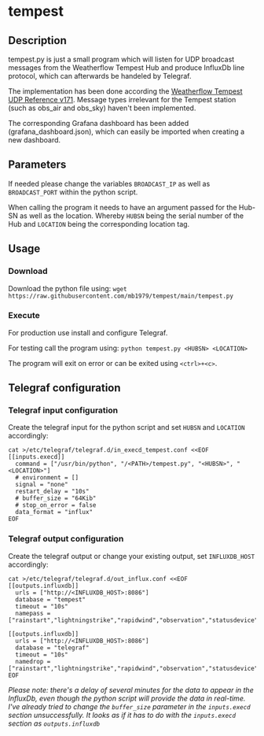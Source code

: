 # tempest

## Description

tempest.py is just a small program which will listen for UDP broadcast messages from the Weatherflow Tempest Hub and produce InfluxDb line protocol, which can afterwards be handeled by Telegraf.

The implementation has been done according the [Weatherflow Tempest UDP Reference v171](https://weatherflow.github.io/Tempest/api/udp/v171/).
Message types irrelevant for the Tempest station (such as obs_air and obs_sky) haven't been implemented.

The corresponding Grafana dashboard has been added (grafana_dashboard.json), which can easily be imported when creating a new dashboard.


## Parameters

If needed please change the variables `BROADCAST_IP` as well as `BROADCAST_PORT` within the python script.

When calling the program it needs to have an argument passed for the Hub-SN as well as the location. Whereby `HUBSN` being the serial number of the Hub and `LOCATION` being the corresponding location tag.


## Usage


### Download

Download the python file using: `wget https://raw.githubusercontent.com/mb1979/tempest/main/tempest.py`


### Execute

For production use install and configure Telegraf.

For testing call the program using: `python tempest.py <HUBSN> <LOCATION>`

The program will exit on error or can be exited using `<ctrl>+<c>`.


## Telegraf configuration


### Telegraf input configuration

Create the telegraf input for the python script and set `HUBSN` and `LOCATION` accordingly:
```
cat >/etc/telegraf/telegraf.d/in_execd_tempest.conf <<EOF
[[inputs.execd]]
  command = ["/usr/bin/python", "/<PATH>/tempest.py", "<HUBSN>", "<LOCATION>"]
  # environment = []
  signal = "none"
  restart_delay = "10s"
  # buffer_size = "64Kib"
  # stop_on_error = false
  data_format = "influx"
EOF
```

### Telegraf output configuration

Create the telegraf output or change your existing output, set `INFLUXDB_HOST` accordingly:
```
cat >/etc/telegraf/telegraf.d/out_influx.conf <<EOF
[[outputs.influxdb]]
  urls = ["http://<INFLUXDB_HOST>:8086"]
  database = "tempest"
  timeout = "10s"
  namepass = ["rainstart","lightningstrike","rapidwind","observation","statusdevice","statushub"]

[[outputs.influxdb]]
  urls = ["http://<INFLUXDB_HOST>:8086"]
  database = "telegraf"
  timeout = "10s"
  namedrop = ["rainstart","lightningstrike","rapidwind","observation","statusdevice","statushub"]
EOF
```

*Please note: there's a delay of several minutes for the data to appear in the InfluxDb, even though the python script will provide the data in real-time. I've already tried to change the `buffer_size` parameter in the `inputs.execd` section unsuccessfully. It looks as if it has to do with the `inputs.execd` section as `outputs.influxdb`*
